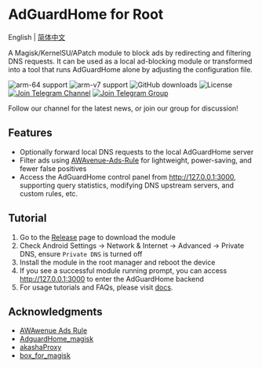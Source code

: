 # AdGuardHome for Root

English | [简体中文](README.md)

A Magisk/KernelSU/APatch module to block ads by redirecting and filtering DNS requests. It can be used as a local ad-blocking module or transformed into a tool that runs AdGuardHome alone by adjusting the configuration file.

![arm-64 support](https://img.shields.io/badge/arm--64-support-ef476f?logo=linux&logoColor=white&color=ef476f)
![arm-v7 support](https://img.shields.io/badge/arm--v7-support-ffa500?logo=linux&logoColor=white&color=ffa500)
![GitHub downloads](https://img.shields.io/github/downloads/twoone-3/AdGuardHomeForRoot/total?logo=github&logoColor=white&color=ffd166)
![License](https://img.shields.io/badge/License-MIT-9b5de5?logo=opensourceinitiative&logoColor=white)
[![Join Telegram Channel](https://img.shields.io/badge/Telegram-Join%20Channel-06d6a0?logo=telegram&logoColor=white)](https://t.me/+Q3Ur_HCYdM0xM2I1)
[![Join Telegram Group](https://img.shields.io/badge/Telegram-Join%20Group-118ab2?logo=telegram&logoColor=white)](https://t.me/twoone3_tech_tips_group)

Follow our channel for the latest news, or join our group for discussion!

## Features

- Optionally forward local DNS requests to the local AdGuardHome server
- Filter ads using [AWAvenue-Ads-Rule](https://github.com/TG-Twilight/AWAvenue-Ads-Rule) for lightweight, power-saving, and fewer false positives
- Access the AdGuardHome control panel from <http://127.0.0.1:3000>, supporting query statistics, modifying DNS upstream servers, and custom rules, etc.

## Tutorial

1. Go to the [Release](https://github.com/twoone-3/AdGuardHomeForRoot/releases/latest) page to download the module
2. Check Android Settings -> Network & Internet -> Advanced -> Private DNS, ensure `Private DNS` is turned off
3. Install the module in the root manager and reboot the device
4. If you see a successful module running prompt, you can access <http://127.0.0.1:3000> to enter the AdGuardHome backend
5. For usage tutorials and FAQs, please visit [docs](/docs/index.md).

## Acknowledgments

- [AWAwenue Ads Rule](https://github.com/TG-Twilight/AWAvenue-Ads-Rule)
- [AdguardHome_magisk](https://github.com/410154425/AdGuardHome_magisk)
- [akashaProxy](https://github.com/ModuleList/akashaProxy)
- [box_for_magisk](https://github.com/taamarin/box_for_magisk)
